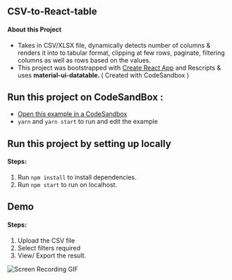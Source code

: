 ## CSV-to-React-table

#### About this Project
 - Takes in CSV/XLSX file, dynamically detects number of columns & renders it into to tabular format, clipping at few rows, paginate, filtering columns as well as rows based on the values.
- This project was bootstrapped with [Create React App](https://github.com/facebook/create-react-app) and Rescripts & uses <strong> material-ui-datatable. </strong> ( Created with CodeSandbox )

## Run this project on CodeSandBox : 

- [Open this example in a CodeSandbox](https://codesandbox.io/s/csv-to-table-32g2o)
- `yarn` and `yarn start` to run and edit the example

## Run this project by setting up locally
#### Steps:
1. Run `npm install` to install dependencies.
2. Run `npm start` to run on localhost.

## Demo
#### Steps:
1. Upload the CSV file
2. Select filters required
3. View/ Export the result.

![Screen Recording GIF](https://clipchamp.com/watch/JFc9uQJy8BB)

